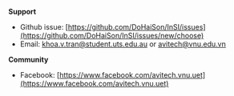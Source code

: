 **Support**

- Github issue: [https://github.com/DoHaiSon/InSI/issues](https://github.com/DoHaiSon/InSI/issues/new/choose)
- Email: [khoa.v.tran@student.uts.edu.au](mailto:khoa.v.tran@student.uts.edu.au) or [avitech@vnu.edu.vn](mailto:avitech@vnu.edu.vn)

**Community**

- Facebook: [https://www.facebook.com/avitech.vnu.uet](https://www.facebook.com/avitech.vnu.uet)